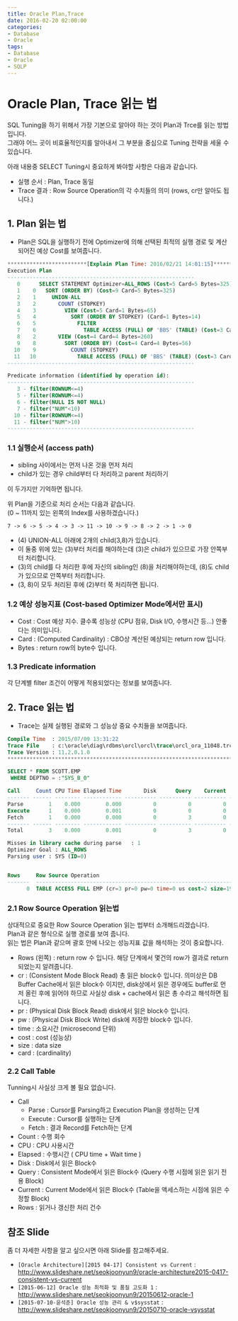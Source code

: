 ```yaml
---
title: Oracle Plan,Trace
date: 2016-02-20 02:00:00
categories:
- Database
- Oracle
tags:
- Database
- Oracle
- SQLP
---
```


# Oracle Plan, Trace 읽는 법

SQL Tuning을 하기 위해서 가장 기본으로 알아야 하는 것이 Plan과 Trce를 읽는 방법입니다.  
그래야 어느 곳이 비효율적인지를 알아내서 그 부분을 중심으로 Tuning 전략을 세울 수 있습니다.  

아래 내용중 SELECT Tuning시 중요하게 봐야할 사항은 다음과 같습니다.
- 실행 순서 : Plan, Trace 동일
- Trace 결과 : Row Source Operation의 각 수치들의 의미 (rows, cr만 알아도 됩니다.)

## 1. Plan 읽는 법

- Plan은 SQL을 실행하기 전에 Optimizer에 의해 선택된 최적의 실행 경로 및 계산되어진 예상 Cost를 보여줍니다.

```SQL
*************************[Explain Plan Time: 2016/02/21 14:01:15]*************************
Execution Plan
-----------------------------------------------------------
   0      SELECT STATEMENT Optimizer=ALL_ROWS (Cost=5 Card=5 Bytes=325)
   1    0   SORT (ORDER BY) (Cost=9 Card=5 Bytes=325)
   2    1     UNION-ALL
   3    2       COUNT (STOPKEY)
   4    3         VIEW (Cost=5 Card=1 Bytes=65)
   5    4           SORT (ORDER BY STOPKEY) (Card=1 Bytes=14)
   6    5             FILTER
   7    6               TABLE ACCESS (FULL) OF 'BBS' (TABLE) (Cost=3 Card=10 Bytes=140)
   8    2       VIEW (Cost=4 Card=4 Bytes=260)
   9    8         SORT (ORDER BY) (Cost=4 Card=4 Bytes=56)
  10    9           COUNT (STOPKEY)
  11   10             TABLE ACCESS (FULL) OF 'BBS' (TABLE) (Cost=3 Card=5 Bytes=70)
-----------------------------------------------------------

Predicate information (identified by operation id):
-----------------------------------------------------------
   3 - filter(ROWNUM<=4)
   5 - filter(ROWNUM<=4)
   6 - filter(NULL IS NOT NULL)
   7 - filter("NUM"<10)
  10 - filter(ROWNUM<=4)
  11 - filter("NUM">10)
-----------------------------------------------------------
```
### 1.1 실행순서 (access path)

- sibling 사이에서는 먼저 나온 것을 먼저 처리
- child가 있는 경우 child부터 다 처리하고 parent 처리하기

이 두가지만 기억하면 됩니다.

위 Plan을 기준으로 처리 순서는 다음과 같습니다.  
(0 ~ 11까지 있는 왼쪽의 Index를 사용하겠습니다.)

```
7 -> 6 -> 5 -> 4 -> 3 -> 11 -> 10 -> 9 -> 8 -> 2 -> 1 -> 0
```

- (4) UNION-ALL 아래에 2개의 child(3,8)가 있습니다.
- 이 둘중 위에 있는 (3)부터 처리를 해야하는데 (3)은 child가 있으므로 가장 안쪽부터 처리합니다.
- (3)의 child를 다 처리한 후에 자신의 sibling인 (8)을 처리해야하는데, (8)도 child가 있으므로 안쪽부터 처리합니다.
- (3, 8)이 모두 처리된 후에 (2)부터 쭉 처리하면 됩니다.

### 1.2 예상 성능지표 (Cost-based Optimizer Mode에서만 표시)

- Cost : Cost 예상 지수. 클수록 성능상 (CPU 점유, Disk I/O, 수행시간 등...) 안좋다는 의미입니다.
- Card : (Computed Cardinality) : CBO상 계산된 예상되는 return row 입니다.
- Bytes : return row의 byte수 입니다.

### 1.3 Predicate information

각 단계별 filter 조건이 어떻게 적용되었다는 정보를 보여줍니다.  

## 2. Trace 읽는 법

- Trace는 실제 실행된 경로와 그 성능상 중요 수치들을 보여줍니다.

```SQL
Compile Time  : 2015/07/09 13:31:22
Trace File    : c:\oracle\diag\rdbms\orcl\orcl\trace\orcl_ora_11048.trc
Trace Version : 11.2.0.1.0
********************************************************************************

SELECT * FROM SCOTT.EMP
 WHERE DEPTNO = :"SYS_B_0"

Call     Count CPU Time Elapsed Time       Disk      Query    Current       Rows
------- ------ -------- ------------ ---------- ---------- ---------- ----------
Parse        1    0.000        0.000          0          0          0          0
Execute      1    0.000        0.001          0          0          0          0
Fetch        1    0.000        0.000          0          3          0          0
------- ------ -------- ------------ ---------- ---------- ---------- ----------
Total        3    0.000        0.001          0          3          0          0

Misses in library cache during parse   : 1
Optimizer Goal : ALL_ROWS
Parsing user : SYS (ID=0)


Rows     Row Source Operation
-------  -----------------------------------------------------------------------
      0  TABLE ACCESS FULL EMP (cr=3 pr=0 pw=0 time=0 us cost=2 size=190 card=5
```

### 2.1 Row Source Operation 읽는법

상대적으로 중요한 Row Source Operation 읽는 법부터 소개해드리겠습니다.  
Plan과 같은 형식으로 실행 경로를 보여 줍니다.  
읽는 법은 Plan과 같으며 괄호 안에 나오는 성능지표 값을 해석하는 것이 중요합니다.

- Rows (왼쪽) : return row 수 입니다. 해당 단계에서 몇건의 row가 결과로 return 되었는지 알려줍니다.
- cr : (Consistent Mode Block Read) 총 읽은 block수 입니다. 의미상은 DB Buffer Cache에서 읽은 block수 이지만, disk상에서 읽은 경우에도 buffer로 먼저 올린 후에 읽어야 하므로 사실상 disk + cache에서 읽은 총 수라고 해석하면 됩니다.
- pr : (Physical Disk Block Read) disk에서 읽은 block수 입니다.
- pw : (Physical Disk Block Write) disk에 저장한 block수 입니다.
- time : 소요시간 (microsecond 단위)
- cost : cost (성능상)
- size : data size
- card : (cardinality)


### 2.2 Call Table

Tunning시 사실상 크게 볼 필요 없습니다.  

- Call
  - Parse : Cursor를 Parsing하고 Execution Plan을 생성하는 단계
  - Execute : Cursor를 실행하는 단계
  - Fetch : 결과 Record를 Fetch하는 단계
- Count : 수행 회수
- CPU : CPU 사용시간
- Elapsed : 수행시간 ( CPU time + Wait time )
- Disk : Disk에서 읽은 Block수
- Query : Consistent Mode에서 읽은 Block수 (Query 수행 시점에 읽은 읽기 전용 Block)
- Current : Current Mode에서 읽은 Block수 (Table을 액세스하는 시점에 읽은 수정할 Block)
- Rows : 읽거나 갱신한 처리 건수

## 참조 Slide

좀 더 자세한 사항을 알고 싶으시면 아래 Slide를 참고해주세요.

- `[Oracle Architecture][2015 04-17] Consistent vs Current` : <http://www.slideshare.net/seokjoonyun9/oracle-architecture2015-0417-consistent-vs-current>
- `[2015-06-12] Oracle 성능 최적화 및 품질 고도화 1` : <http://www.slideshare.net/seokjoonyun9/20150612-oracle-1>
- `[2015-07-10-윤석준] Oracle 성능 관리 & v$sysstat` : <http://www.slideshare.net/seokjoonyun9/20150710-oracle-vsysstat>
